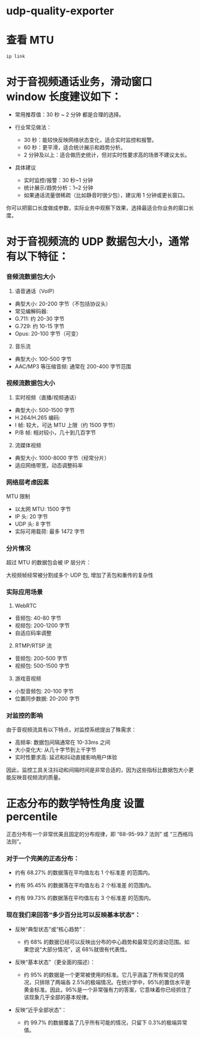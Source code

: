 <!-- @format -->

# udp-quality-exporter

# 查看 MTU

```
ip link

```

# 对于音视频通话业务，滑动窗口 window 长度建议如下：

- 常用推荐值：30 秒 ~ 2 分钟 都是合理的选择。
- 行业常见做法：
  - 30 秒：能较快反映网络状态变化，适合实时监控和报警。
  - 60 秒：更平滑，适合统计展示和趋势分析。
  - 2 分钟及以上：适合做历史统计，但对实时性要求高的场景不建议太长。

- 具体建议
  - 实时监控/报警：30 秒~1 分钟
  - 统计展示/趋势分析：1~2 分钟
  - 如果通话流量很稀疏（比如静音时很少包），建议用 1 分钟或更长窗口。

你可以把窗口长度做成参数，实际业务中观察下效果，选择最适合你业务的窗口长度。

# 对于音视频流的 UDP 数据包大小，通常有以下特征：

### 音频流数据包大小

1. 语音通话（VoIP）

- 典型大小: 20-200 字节（不包括协议头）
- 常见编解码器:
- G.711: 约 20-30 字节
- G.729: 约 10-15 字节
- Opus: 20-100 字节（可变）

2. 音乐流

- 典型大小: 100-500 字节
- AAC/MP3 等压缩音频: 通常在 200-400 字节范围

### 视频流数据包大小

1. 实时视频（直播/视频通话）

- 典型大小: 500-1500 字节
- H.264/H.265 编码:
- I 帧: 较大，可达 MTU 上限（约 1500 字节）
- P/B 帧: 相对较小，几十到几百字节

2. 流媒体视频

- 典型大小: 1000-8000 字节（经常分片）
- 适应网络带宽，动态调整码率

### 网络层考虑因素

MTU 限制

- 以太网 MTU: 1500 字节
- IP 头: 20 字节
- UDP 头: 8 字节
- 实际可用载荷: 最多 1472 字节

### 分片情况

超过 MTU 的数据包会被 IP 层分片：

大视频帧经常被分割成多个 UDP 包, 增加了丢包和重传的复杂性

### 实际应用场景

1. WebRTC

  - 音频包: 40-80 字节
  - 视频包: 200-1200 字节
  - 自适应码率调整

2. RTMP/RTSP 流

  - 音频包: 200-500 字节
  - 视频包: 500-1500 字节

3. 游戏音视频

  - 小型音频包: 20-100 字节
  - 位置同步数据: 20-200 字节

### 对监控的影响

由于音视频流具有以下特点，对监控系统提出了殊需求：

- 高频率: 数据包间隔通常在 10-33ms 之间
- 大小变化大: 从几十字节到上千字节
- 实时性要求高: 延迟和抖动直接影响用户体验

因此，监控工具关注抖动和间隔时间是非常合适的，因为这些指标比数据包大小更能反映音视频流的质量。

# 正态分布的数学特性角度 设置 percentile

正态分布有一个非常优美且固定的分布规律，即 “68-95-99.7 法则” 或 “三西格玛法则”。

### 对于一个完美的正态分布：

- 约有 68.27% 的数据落在平均值左右 1 个标准差 的范围内。

- 约有 95.45% 的数据落在平均值左右 2 个标准差 的范围内。

- 约有 99.73% 的数据落在平均值左右 3 个标准差 的范围内。

### 现在我们来回答“多少百分比可以反映基本状态”：

- 反映“典型状态”或“核心趋势”：

  - 约 68% 的数据已经可以反映出分布的中心趋势和最常见的波动范围。如果您说“大部分情况”，这 68%就很有代表性。

- 反映“基本状态”（更全面的描述）：

  - 约 95% 的数据是一个更常被使用的标准。它几乎涵盖了所有常见的情况，只排除了两端各 2.5%的极端情况。在统计学中，95%的置信水平是黄金标准。因此，95%是一个非常强有力的答案，它意味着你已经抓住了该现象几乎全部的基本规律。

- 反映“近乎全部状态”：
  - 约 99.7% 的数据覆盖了几乎所有可能的情况，只留下 0.3%的极端异常值。
